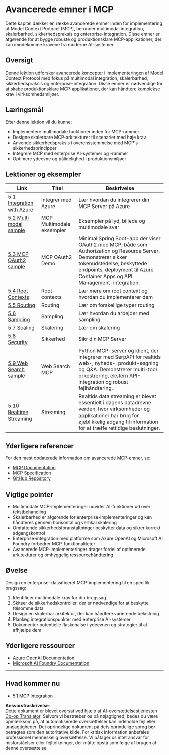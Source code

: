 <!--
CO_OP_TRANSLATOR_METADATA:
{
  "original_hash": "adaf47734a5839447b5c60a27120fbaf",
  "translation_date": "2025-06-11T15:49:15+00:00",
  "source_file": "05-AdvancedTopics/README.md",
  "language_code": "da"
}
-->
# Avancerede emner i MCP

Dette kapitel dækker en række avancerede emner inden for implementering af Model Context Protocol (MCP), herunder multimodal integration, skalerbarhed, sikkerhedspraksis og enterprise-integration. Disse emner er afgørende for at bygge robuste og produktionsklare MCP-applikationer, der kan imødekomme kravene fra moderne AI-systemer.

## Oversigt

Denne lektion udforsker avancerede koncepter i implementeringen af Model Context Protocol med fokus på multimodal integration, skalerbarhed, sikkerhedspraksis og enterprise-integration. Disse emner er nødvendige for at skabe produktionsklare MCP-applikationer, der kan håndtere komplekse krav i virksomhedsmiljøer.

## Læringsmål

Efter denne lektion vil du kunne:

- Implementere multimodale funktioner inden for MCP-rammer
- Designe skalerbare MCP-arkitekturer til scenarier med høje krav
- Anvende sikkerhedspraksis i overensstemmelse med MCP's sikkerhedsprincipper
- Integrere MCP med enterprise AI-systemer og -rammer
- Optimere ydeevne og pålidelighed i produktionsmiljøer

## Lektioner og eksempler

| Link | Titel | Beskrivelse |
|------|-------|-------------|
| [5.1 Integration with Azure](./mcp-integration/README.md) | Integrer med Azure | Lær hvordan du integrerer din MCP Server på Azure |
| [5.2 Multi modal sample](./mcp-multi-modality/README.md) | MCP Multimodale eksempler | Eksempler på lyd, billede og multimodale svar |
| [5.3 MCP OAuth2 sample](../../../05-AdvancedTopics/mcp-oauth2-demo) | MCP OAuth2 Demo | Minimal Spring Boot-app der viser OAuth2 med MCP, både som Authorization og Resource Server. Demonstrerer sikker tokenudstedelse, beskyttede endpoints, deployment til Azure Container Apps og API Management-integration. |
| [5.4 Root Contexts](./mcp-root-contexts/README.md) | Root contexts | Lær mere om root context og hvordan du implementerer dem |
| [5.5 Routing](./mcp-routing/README.md) | Routing | Lær om forskellige typer routing |
| [5.6 Sampling](./mcp-sampling/README.md) | Sampling | Lær hvordan du arbejder med sampling |
| [5.7 Scaling](./mcp-scaling/README.md) | Skalering | Lær om skalering |
| [5.8 Security](./mcp-security/README.md) | Sikkerhed | Sikr din MCP Server |
| [5.9 Web Search sample](./web-search-mcp/README.md) | Web Search MCP | Python MCP-server og klient, der integrerer med SerpAPI for realtids web-, nyheds-, produkt-søgning og Q&A. Demonstrerer multi-tool orkestrering, ekstern API-integration og robust fejlhåndtering. |
| [5.10 Realtime Streaming](./mcp-realtimestreaming/README.md) | Streaming | Realtids data streaming er blevet essentielt i dagens datadrevne verden, hvor virksomheder og applikationer har brug for øjeblikkelig adgang til information for at træffe rettidige beslutninger. |

## Yderligere referencer

For den mest opdaterede information om avancerede MCP-emner, se:
- [MCP Documentation](https://modelcontextprotocol.io/)
- [MCP Specification](https://spec.modelcontextprotocol.io/)
- [GitHub Repository](https://github.com/modelcontextprotocol)

## Vigtige pointer

- Multimodale MCP-implementeringer udvider AI-funktioner ud over tekstbehandling
- Skalerbarhed er afgørende for enterprise-implementeringer og kan håndteres gennem horisontal og vertikal skalering
- Omfattende sikkerhedsforanstaltninger beskytter data og sikrer korrekt adgangskontrol
- Enterprise-integration med platforme som Azure OpenAI og Microsoft AI Foundry forbedrer MCP-funktionaliteter
- Avancerede MCP-implementeringer drager fordel af optimerede arkitekturer og omhyggelig ressourcehåndtering

## Øvelse

Design en enterprise-klassificeret MCP-implementering til en specifik brugssag:

1. Identificer multimodale krav for din brugssag
2. Skitser de sikkerhedskontroller, der er nødvendige for at beskytte følsomme data
3. Design en skalerbar arkitektur, der kan håndtere varierende belastning
4. Planlæg integrationspunkter med enterprise AI-systemer
5. Dokumenter potentielle flaskehalse i ydeevnen og strategier til at afhjælpe dem

## Yderligere ressourcer

- [Azure OpenAI Documentation](https://learn.microsoft.com/en-us/azure/ai-services/openai/)
- [Microsoft AI Foundry Documentation](https://learn.microsoft.com/en-us/ai-services/)

---

## Hvad kommer nu

- [5.1 MCP Integration](./mcp-integration/README.md)

**Ansvarsfraskrivelse**:  
Dette dokument er blevet oversat ved hjælp af AI-oversættelsestjenesten [Co-op Translator](https://github.com/Azure/co-op-translator). Selvom vi bestræber os på nøjagtighed, bedes du være opmærksom på, at automatiserede oversættelser kan indeholde fejl eller unøjagtigheder. Det oprindelige dokument på dets oprindelige sprog bør betragtes som den autoritative kilde. For kritisk information anbefales professionel menneskelig oversættelse. Vi påtager os intet ansvar for misforståelser eller fejltolkninger, der måtte opstå som følge af brugen af denne oversættelse.
